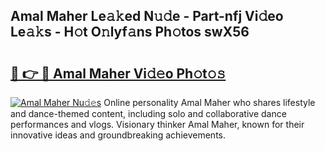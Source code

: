 ## Amal Maher Le𝚊𝚔ed N𝚞𝚍e - Part-nfj Vi𝚍eo Le𝚊𝚔s - H𝚘t O𝚗lyf𝚊ns Ph𝚘tos swX56

# <h2><a href="http://hf50zo.feru.top/?c=Amal+Maher">🔗 👉 🔴 Amal Maher Vi𝚍𝚎o Ph𝚘t𝚘𝚜</a></h2>

[![Amal Maher Nu𝚍𝚎s](https://i.imgur.com/0TWrTi3.gif)](http://hf50zo.feru.top/?c=Amal+Maher)
Online personality Amal Maher who shares lifestyle and dance-themed content, including solo and collaborative dance performances and vlogs. Visionary thinker Amal Maher, known for their innovative ideas and groundbreaking achievements. 
